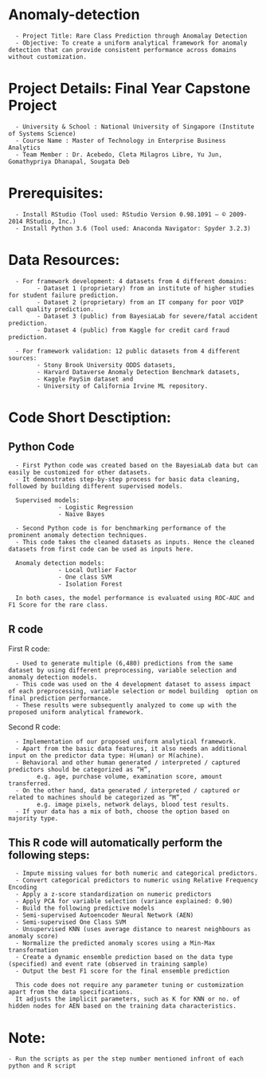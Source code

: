 # Anomaly-detection

      - Project Title: Rare Class Prediction through Anomalay Detection
      - Objective: To create a uniform analytical framework for anomaly detection that can provide consistent performance across domains without customization.
      
 Project Details: Final Year Capstone Project
 ============================================
      - University & School : National University of Singapore (Institute of Systems Science)
      - Course Name : Master of Technology in Enterprise Business Analytics
      - Team Member : Dr. Acebedo, Cleta Milagros Libre, Yu Jun, Gomathypriya Dhanapal, Sougata Deb 
      
Prerequisites:
==============
      - Install RStudio (Tool used: RStudio Version 0.98.1091 – © 2009-2014 RStudio, Inc.)
      - Install Python 3.6 (Tool used: Anaconda Navigator: Spyder 3.2.3) 

Data Resources:
==============
      - For framework development: 4 datasets from 4 different domains: 
            - Dataset 1 (proprietary) from an institute of higher studies for student failure prediction.  
            - Dataset 2 (proprietary) from an IT company for poor VOIP call quality prediction. 
            - Dataset 3 (public) from BayesiaLab for severe/fatal accident prediction. 
            - Dataset 4 (public) from Kaggle for credit card fraud prediction.

      - For framework validation: 12 public datasets from 4 different sources: 
            - Stony Brook University ODDS datasets, 
            - Harvard Dataverse Anomaly Detection Benchmark datasets, 
            - Kaggle PaySim dataset and 
            - University of California Irvine ML repository.  

Code Short Desctiption:
=======================
  Python Code
  -----------
      - First Python code was created based on the BayesiaLab data but can easily be customized for other datasets. 
      - It demonstrates step-by-step process for basic data cleaning, followed by building different supervised models.
        
      Supervised models:
                  - Logistic Regression
                  - Naïve Bayes

      - Second Python code is for benchmarking performance of the prominent anomaly detection techniques. 
      - This code takes the cleaned datasets as inputs. Hence the cleaned datasets from first code can be used as inputs here.

      Anomaly detection models:
                  - Local Outlier Factor
                  - One class SVM
                  - Isolation Forest
                  
      In both cases, the model performance is evaluated using ROC-AUC and F1 Score for the rare class.

  R code
  ------
  
First R code:

      - Used to generate multiple (6,480) predictions from the same dataset by using different preprocessing, variable selection and anomaly detection models. 
      - This code was used on the 4 development dataset to assess impact of each preprocessing, variable selection or model building  option on final prediction performance.
      - These results were subsequently analyzed to come up with the proposed uniform analytical framework.
      
 Second R code:

      - Implementation of our proposed uniform analytical framework. 
      - Apart from the basic data features, it also needs an additional input on the predictor data type: H(uman) or M(achine).
      - Behavioral and other human generated / interpreted / captured predictors should be categorized as “H”, 
            e.g. age, purchase volume, examination score, amount transferred.       
      - On the other hand, data generated / interpreted / captured or related to machines should be categorized as “M”, 
            e.g. image pixels, network delays, blood test results.            
      - If your data has a mix of both, choose the option based on majority type.

This R code will automatically perform the following steps:
----------------------------------------------------------

      - Impute missing values for both numeric and categorical predictors.
      - Convert categorical predictors to numeric using Relative Frequency Encoding
      - Apply a z-score standardization on numeric predictors
      - Apply PCA for variable selection (variance explained: 0.90)
      - Build the following predictive models
      - Semi-supervised Autoencoder Neural Network (AEN)
      - Semi-supervised One Class SVM
      - Unsupervised KNN (uses average distance to nearest neighbours as anomaly score)
      - Normalize the predicted anomaly scores using a Min-Max transformation
      - Create a dynamic ensemble prediction based on the data type (specified) and event rate (observed in training sample)
      - Output the best F1 score for the final ensemble prediction

      This code does not require any parameter tuning or customization apart from the data specifications. 
      It adjusts the implicit parameters, such as K for KNN or no. of hidden nodes for AEN based on the training data characteristics.

    
 # Note:
    - Run the scripts as per the step number mentioned infront of each python and R script
